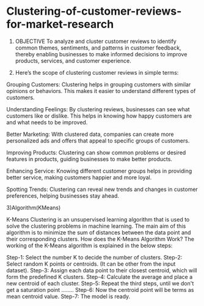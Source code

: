 # Clustering-of-customer-reviews-for-market-research
1) OBJECTIVE
To analyze and cluster customer reviews to identify common themes, sentiments, and patterns in customer feedback, thereby enabling businesses to make informed decisions to improve products, services, and customer experience.

2) Here’s the scope of clustering customer reviews in simple terms: 

Grouping Customers: Clustering helps in grouping customers with similar opinions or behaviors. This makes it easier to 
                    understand different types of customers. 

Understanding Feelings: By clustering reviews, businesses can see what customers like or dislike. This helps in knowing how 
                    happy customers are and what needs to be improved. 

Better Marketing: With clustered data, companies can create more personalized ads and offers that appeal to specific groups 
                    of customers. 

Improving Products: Clustering can show common problems or desired features in products, guiding businesses to make better 
                    products. 

Enhancing Service: Knowing different customer groups helps in providing better service, making customers happier and more 
                    loyal. 

Spotting Trends: Clustering can reveal new trends and changes in customer preferences, helping businesses stay ahead.

3)Algorithm(KMeans)

K-Means Clustering is an unsupervised learning algorithm that is used to solve the clustering problems in machine learning.
The main aim of this algorithm is to minimize the sum of distances between the data point and their corresponding clusters.
How does the K-Means Algorithm Work? The working of the K-Means algorithm is explained in the below steps:

Step-1: Select the number K to decide the number of clusters.
Step-2: Select random K points or centroids. (It can be other from the input dataset).
Step-3: Assign each data point to their closest centroid, which will form the predefined K clusters.
Step-4: Calculate the average and place a new centroid of each cluster.
Step-5: Repeat the third steps, until we don't get a saturation point ........ 
Step-6: Now the centroid point will be terms as mean centroid value.
Step-7: The model is ready.
